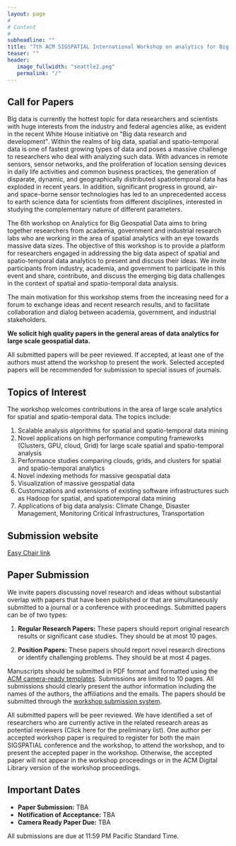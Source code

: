 ```yaml
---
layout: page
#
# Content
#
subheadline: ""
title: "7th ACM SIGSPATIAL International Workshop on analytics for Big Geospatial Data "
teaser: ""
header:
   image_fullwidth: "seattle2.png"
   permalink: "/"
---
```



## Call for Papers

Big data is currently the hottest topic for data researchers and scientists with huge interests from the industry and federal agencies alike, as evident in the recent White House initiative on "Big data research and development". Within the realms of big data, spatial and spatio-temporal data is one of fastest growing types of data and poses a massive challenge to researchers who deal with analyzing such data. With advances in remote sensors, sensor networks, and the proliferation of location sensing devices in daily life activities and common business practices, the generation of disparate, dynamic, and geographically distributed spatiotemporal data has exploded in recent years. In addition, significant progress in ground, air- and space-borne sensor technologies has led to an unprecedented access to earth science data for scientists from different disciplines, interested in studying the complementary nature of different parameters.

The 6th workshop on Analytics for Big Geospatial Data aims to bring together researchers from academia, government and industrial research labs who are working in the area of spatial analytics with an eye towards massive data sizes. The objective of this workshop is to provide a platform for researchers engaged in addressing the big data aspect of spatial and spatio-temporal data analytics to present and discuss their ideas. We invite participants from industry, academia, and government to participate in this event and share, contribute, and discuss the emerging big data challenges in the context of spatial and spatio-temporal data analysis.

The main motivation for this workshop stems from the increasing need for a forum to exchange ideas and recent research results, and to facilitate collaboration and dialog between academia, government, and industrial stakeholders.

**We solicit high quality papers in the general areas of data analytics for large scale geospatial data.**

All submitted papers will be peer reviewed. If accepted, at least one of the authors must attend the workshop to present the work. Selected accepted papers will be recommended for submission to special issues of journals.

## Topics of Interest

The workshop welcomes contributions in the area of large scale analytics for spatial and spatio-temporal data. The topics include:

1. Scalable analysis algorithms for spatial and spatio-temporal data mining
2. Novel applications on high performance computing frameworks (Clusters, GPU, cloud, Grid) for large scale spatial and spatio-temporal analysis
3. Performance studies comparing clouds, grids, and clusters for spatial and spatio-temporal analytics
4. Novel indexing methods for massive geospatial data
5. Visualization of massive geospatial data
6. Customizations and extensions of existing software infrastructures such as Hadoop for spatial, and spatiotemporal data mining
7. Applications of big data analysis: Climate Change, Disaster Management, Monitoring Critical Infrastructures, Transportation


## Submission website

[Easy Chair link](https://easychair.org/conferences/?conf=bigspatial2018)

## Paper Submission

We invite papers discussing novel research and ideas without substantial overlap with papers that have been published or that are simultaneously submitted to a journal or a conference with proceedings. Submitted papers can be of two types:

1. **Regular Research Papers:** These papers should report original research results or significant case studies. They should be at most 10 pages.  

2. **Position Papers:** These papers should report novel research directions or identify challenging problems. They should be at most 4 pages.

Manuscripts should be submitted in PDF format and formatted using the [ACM camera-ready templates](http://www.acm.org/publications/proceedings-template). Submissions are limited to 10 pages. All submissions should clearly present the author information including the names of the authors, the affiliations and the emails. The papers should be submitted through the [workshop submission system](https://easychair.org/conferences/?conf=bigspatial2018).

All submitted papers will be peer reviewed. We have identified a set of researchers who are currently active in the related research areas as potential reviewers (Click here for the preliminary list). One author per accepted workshop paper is required to register for both the main SIGSPATIAL conference and the workshop, to attend the workshop, and to present the accepted paper in the workshop. Otherwise, the accepted paper will not appear in the workshop proceedings or in the ACM Digital Library version of the workshop proceedings.

## Important Dates

* **Paper Submission:** TBA
* **Notification of Acceptance:** TBA
* **Camera Ready Paper Due:** TBA

All submissions are due at 11:59 PM Pacific Standard Time.




